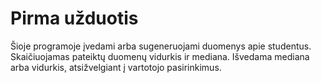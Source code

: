 # Pirma užduotis
Šioje programoje įvedami arba sugeneruojami duomenys apie studentus.
Skaičiuojamas pateiktų duomenų vidurkis ir mediana.
Išvedama mediana arba vidurkis, atsižvelgiant į vartotojo pasirinkimus.
